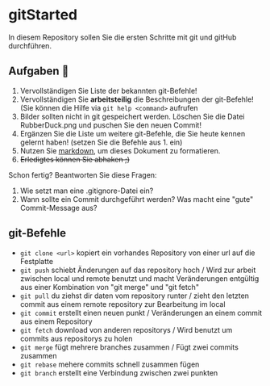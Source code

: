 # gitStarted
In diesem Repository sollen Sie die ersten Schritte mit git und gitHub durchführen.

## Aufgaben :dart:
1. Vervollständigen Sie Liste der bekannten git-Befehle!
2. Vervollständigen Sie **arbeitsteilig** die Beschreibungen der git-Befehle! (Sie können die Hilfe via `git help <command>` aufrufen
4. Bilder sollten nicht in git gespeichert werden. Löschen Sie die Datei RubberDuck.png und puschen Sie den neuen Commit!
2. Ergänzen Sie die Liste um weitere git-Befehle, die Sie heute kennen gelernt haben! (setzen Sie die Befehle aus 1. ein)
3. Nutzen Sie [markdown](https://github.com/adam-p/markdown-here/wiki/Markdown-Cheatsheet), um dieses Dokument zu formatieren.
4. ~~Erledigtes können Sie abhaken ;)~~

Schon fertig? Beantworten Sie diese Fragen:
1. Wie setzt man eine .gitignore-Datei ein?
2. Wann sollte ein Commit durchgeführt werden? Was macht eine "gute" Commit-Message aus?

## git-Befehle
- `git clone <url>` kopiert ein vorhandes Repository von einer url auf die Festplatte
- `git push` schiebt Änderungen auf das repository hoch / Wird zur arbeit zwischen local und remote benutzt und macht Veränderungen entgültig aus einer Kombination von "git merge" und "git fetch"
- `git pull` du ziehst dir daten vom repository runter / zieht den letzten commit aus einem remote repository zur Bearbeitung im local
- `git commit` erstellt einen neuen punkt / Veränderungen an einem commit aus einem Repository
- `git fetch` download von anderen repositorys / Wird benutzt um commits aus repositorys zu holen
- `git merge` fügt mehrere branches zusammen / Fügt zwei commits zusammen
- `git rebase` mehere commits schnell zusammen fügen
- `git branch` erstellt eine Verbindung zwischen zwei punkten




